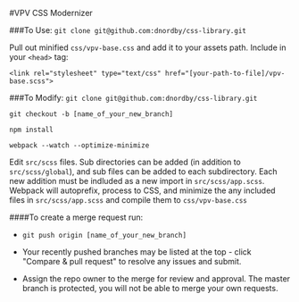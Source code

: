 #VPV CSS Modernizer

###To Use:
`git clone git@github.com:dnordby/css-library.git`

Pull out minified `css/vpv-base.css` and add it to your assets path. Include in your `<head>` tag:

`<link rel="stylesheet" type="text/css" href="[your-path-to-file]/vpv-base.scss">`

###To Modify:
`git clone git@github.com:dnordby/css-library.git`

`git checkout -b [name_of_your_new_branch]`

`npm install`

`webpack --watch --optimize-minimize`

Edit `src/scss` files. Sub directories can be added (in addition to `src/scss/global`), and sub files can be added to each subdirectory. Each new addition must be indluded as a new import in `src/scss/app.scss`. Webpack will autoprefix, process to CSS, and minimize the any included files in `src/scss/app.scss` and compile them to `css/vpv-base.css`

####To create a merge request run:
* `git push origin [name_of_your_new_branch]`

* Your recently pushed branches may be listed at the top - click "Compare & pull request" to resolve any issues and submit.

* Assign the repo owner to the merge for review and approval. The master branch is protected, you will not be able to merge your own requests.